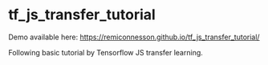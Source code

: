 # tf_js_transfer_tutorial

Demo available here: https://remiconnesson.github.io/tf_js_transfer_tutorial/

Following basic tutorial by Tensorflow JS transfer learning.
